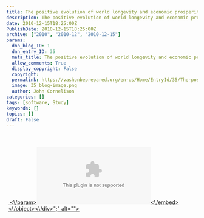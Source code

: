 ```yaml
---
title: The positive evolution of world longevity and economic prosperity
description: The positive evolution of world longevity and economic prosperity
date: 2010-12-15T18:25:00Z
PublishDate: 2010-12-15T18:25:00Z
archive: ["2010", "2010-12", "2010-12-15"]
params:
  dnn_blog_ID: 1
  dnn_entry_ID: 35
  meta_title: The positive evolution of world longevity and economic prosperity
  allow_comments: True
  display_copyright: False
  copyright:
  permalink: https://vashonbeprepared.org/en-us/Home/EntryId/35/The-positive-evolution-of-world-longevity-and-economic-prosperity
  image: 35_blog-image.png
  author: John Cornelison
categories: []
tags: [software, Study]
keywords: []
topics: []
draft: False
---
```


<p align="left">&#160;</p>
<div id="scid:5737277B-5D6D-4f48-ABFC-DD9C333F4C5D:b708ea74-ddc3-4306-9e74-08859c173d15" class="wlWriterEditableSmartContent" style="padding-bottom: 0px; margin: 0px; padding-left: 5px; padding-right: 0px; display: inline; float: right; padding-top: 5px">
<div id="e5737432-7385-44bc-86fb-4032b6cadcca" style="padding-bottom: 0px; margin: 0px; padding-left: 0px; padding-right: 0px; display: inline; padding-top: 0px">
<div><a target="_new" href="http://www.youtube.com/watch?v=jbkSRLYSojo"><img alt="" galleryimg="no" src="./images/35/WLW-Thepositiveevolutionofworldlongevityande_9185-video99df92fa7485.jpg" />
<div id="scid:5737277B-5D6D-4f48-ABFC-DD9C333F4C5D:b708ea74-ddc3-4306-9e74-08859c173d15" class="wlWriterEditableSmartContent" style="padding-bottom: 0px; margin: 0px; padding-left: 5px; padding-right: 0px; display: inline; float: right; padding-top: 5px">
<div id="e5737432-7385-44bc-86fb-4032b6cadcca" style="padding-bottom: 0px; margin: 0px; padding-left: 0px; padding-right: 0px; display: inline; padding-top: 0px">
<div>&#160;</div>
</div>
</div>
</a><a target="_new" href="http://www.youtube.com/watch?v=jbkSRLYSojo"><object width="\" height="\">
<param name="\" value="\" v="" www.youtube.com="" />&lt;\/param&gt;<embed width="\" height="\" type="\" src="\" v="" www.youtube.com="" application="">&lt;\/embed&gt;&lt;\/object&gt;&lt;\/div&gt;";" alt=""&gt;</embed></object></a></div>
</div>
</div>
